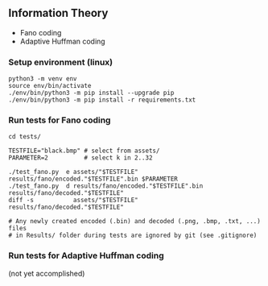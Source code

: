 ## Information Theory

- Fano coding
- Adaptive Huffman coding

### Setup environment (linux)
```
python3 -m venv env
source env/bin/activate
./env/bin/python3 -m pip install --upgrade pip
./env/bin/python3 -m pip install -r requirements.txt
```

### Run tests for Fano coding
```
cd tests/

TESTFILE="black.bmp" # select from assets/
PARAMETER=2          # select k in 2..32

./test_fano.py  e assets/"$TESTFILE"                   results/fano/encoded."$TESTFILE".bin $PARAMETER
./test_fano.py  d results/fano/encoded."$TESTFILE".bin results/fano/decoded."$TESTFILE"
diff -s           assets/"$TESTFILE"                   results/fano/decoded."$TESTFILE"

# Any newly created encoded (.bin) and decoded (.png, .bmp, .txt, ...) files
# in Results/ folder during tests are ignored by git (see .gitignore)
```

### Run tests for Adaptive Huffman coding

(not yet accomplished)
